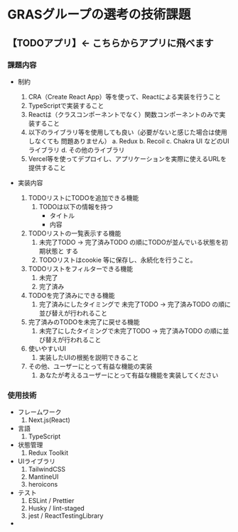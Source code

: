# GRASグループの選考の技術課題

## 【TODOアプリ】← こちらからアプリに飛べます

### 課題内容
- 制約
  1. CRA（Create React App）等を使って、Reactによる実装を⾏うこと
  2. TypeScriptで実装すること
  3. Reactは（クラスコンポーネントでなく）関数コンポーネントのみで実装すること
  4. 以下のライブラリ等を使⽤しても良い（必要がないと感じた場合は使⽤しなくても
     問題ありません）
     a. Redux
     b. Recoil
     c. Chakra UI などのUIライブラリ
     d. その他のライブラリ
  5. Vercel等を使ってデプロイし、アプリケーションを実際に使えるURLを提供すること

- 実装内容
  1. TODOリストにTODOを追加できる機能
     1. TODOは以下の情報を持つ
        - タイトル
        - 内容
  2. TODOリストの⼀覧表⽰する機能
     1. 未完了TODO → 完了済みTODO の順にTODOが並んでいる状態を初期状態と
     する
     2. TODOリストはcookie 等に保存し、永続化を⾏うこと。
  3. TODOリストをフィルターできる機能
     1. 未完了
     2. 完了済み
  4. TODOを完了済みにできる機能
     1. 完了済みにしたタイミングで
     未完了TODO → 完了済みTODO の順に並び替えが⾏われること
  5. 完了済みのTODOを未完了に戻せる機能
     1. 未完了にしたタイミングで未完了TODO → 完了済みTODO の順に並び替えが⾏われること
  6. 使いやすいUI
     1. 実装したUIの根拠を説明できること
  7. その他、ユーザーにとって有益な機能の実装
     1. あなたが考えるユーザーにとって有益な機能を実装してください


### 使用技術
- フレームワーク
  1. Next.js(React)
- 言語
  1. TypeScript
- 状態管理
  1. Redux Toolkit
- UIライブラリ
  1. TailwindCSS
  2. MantineUI
  3. heroicons
- テスト
  1. ESLint / Prettier
  2. Husky / lint-staged
  3. jest / ReactTestingLibrary
- 
